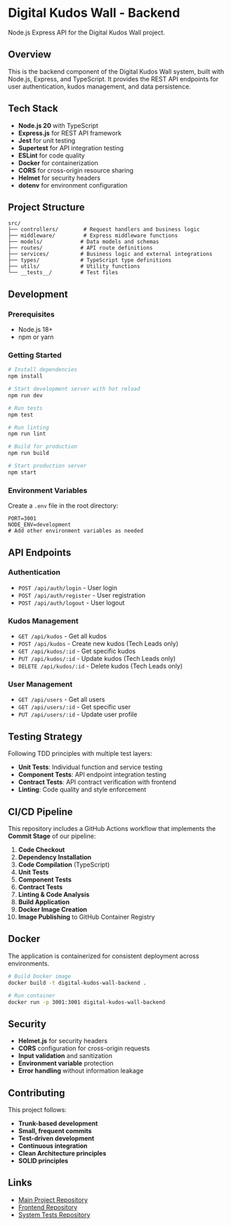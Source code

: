 # Digital Kudos Wall - Backend

Node.js Express API for the Digital Kudos Wall project.

## Overview

This is the backend component of the Digital Kudos Wall system, built with Node.js, Express, and TypeScript. It provides the REST API endpoints for user authentication, kudos management, and data persistence.

## Tech Stack

- **Node.js 20** with TypeScript
- **Express.js** for REST API framework
- **Jest** for unit testing
- **Supertest** for API integration testing
- **ESLint** for code quality
- **Docker** for containerization
- **CORS** for cross-origin resource sharing
- **Helmet** for security headers
- **dotenv** for environment configuration

## Project Structure

```
src/
├── controllers/        # Request handlers and business logic
├── middleware/         # Express middleware functions
├── models/            # Data models and schemas
├── routes/            # API route definitions
├── services/          # Business logic and external integrations
├── types/             # TypeScript type definitions
├── utils/             # Utility functions
└── __tests__/         # Test files
```

## Development

### Prerequisites

- Node.js 18+
- npm or yarn

### Getting Started

```bash
# Install dependencies
npm install

# Start development server with hot reload
npm run dev

# Run tests
npm test

# Run linting
npm run lint

# Build for production
npm run build

# Start production server
npm start
```

### Environment Variables

Create a `.env` file in the root directory:

```env
PORT=3001
NODE_ENV=development
# Add other environment variables as needed
```

## API Endpoints

### Authentication

- `POST /api/auth/login` - User login
- `POST /api/auth/register` - User registration
- `POST /api/auth/logout` - User logout

### Kudos Management

- `GET /api/kudos` - Get all kudos
- `POST /api/kudos` - Create new kudos (Tech Leads only)
- `GET /api/kudos/:id` - Get specific kudos
- `PUT /api/kudos/:id` - Update kudos (Tech Leads only)
- `DELETE /api/kudos/:id` - Delete kudos (Tech Leads only)

### User Management

- `GET /api/users` - Get all users
- `GET /api/users/:id` - Get specific user
- `PUT /api/users/:id` - Update user profile

## Testing Strategy

Following TDD principles with multiple test layers:

- **Unit Tests**: Individual function and service testing
- **Component Tests**: API endpoint integration testing
- **Contract Tests**: API contract verification with frontend
- **Linting**: Code quality and style enforcement

## CI/CD Pipeline

This repository includes a GitHub Actions workflow that implements the **Commit Stage** of our pipeline:

1. **Code Checkout**
2. **Dependency Installation**
3. **Code Compilation** (TypeScript)
4. **Unit Tests**
5. **Component Tests**
6. **Contract Tests**
7. **Linting & Code Analysis**
8. **Build Application**
9. **Docker Image Creation**
10. **Image Publishing** to GitHub Container Registry

## Docker

The application is containerized for consistent deployment across environments.

```bash
# Build Docker image
docker build -t digital-kudos-wall-backend .

# Run container
docker run -p 3001:3001 digital-kudos-wall-backend
```

## Security

- **Helmet.js** for security headers
- **CORS** configuration for cross-origin requests
- **Input validation** and sanitization
- **Environment variable** protection
- **Error handling** without information leakage

## Contributing

This project follows:

- **Trunk-based development**
- **Small, frequent commits**
- **Test-driven development**
- **Continuous integration**
- **Clean Architecture principles**
- **SOLID principles**

<!-- Triggering CI to re-verify pact -->
<!-- Triggering CI to re-verify pact -->

## Links

- [Main Project Repository](https://github.com/chirag1507/digital-kudos-wall)
- [Frontend Repository](https://github.com/chirag1507/digital-kudos-wall-frontend)
- [System Tests Repository](https://github.com/chirag1507/digital-kudos-wall-system-tests)
